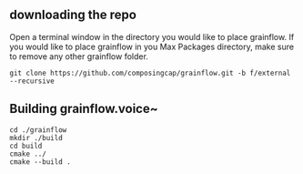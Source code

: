 ## downloading the repo
Open a terminal window in the  directory you would like to place grainflow.
If you would like to place grainflow in you Max Packages directory, make sure to remove any other grainflow folder.
```
git clone https://github.com/composingcap/grainflow.git -b f/external --recursive
```
## Building grainflow.voice~
```
cd ./grainflow
mkdir ./build
cd build
cmake ../
cmake --build .
```
